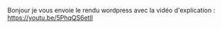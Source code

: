 Bonjour je vous envoie le rendu wordpress avec la vidéo d'explication : https://youtu.be/5PhqQS6etlI